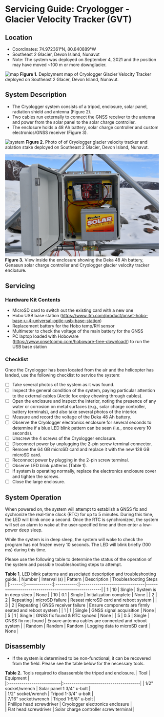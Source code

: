 # Servicing Guide: Cryologger - Glacier Velocity Tracker (GVT)

## Location
* Coordinates: 74.972361°N, 80.840889°W
* Southeast 2 Glacier, Devon Island, Nunavut
* Note: The system was deployed on September 4, 2021 and the position may have moved ~100 m or more downglacier.

![map](https://user-images.githubusercontent.com/22924092/181059251-2c47f407-942c-40b6-923e-17af3d927865.png)
**Figure 1.** Deployment map of Cryologger Glacier Velocity Tracker deployed on Southeast 2 Glacer, Devon Island, Nunavut.

## System Description
* The Cryologger system consists of a tripod, enclosure, solar panel, radiation shield and antenna (Figure 2).
* Two cables run externally to connect the GNSS receiver to the antenna and power from the solar panel to the solar charge controller.
* The enclosure holds a 48 Ah battery, solar charge controller and custom electronics/GNSS receiver (Figure 3).

![system](https://github.com/adamgarbo/Cryologger_Glacier_Velocity_Tracker/blob/main/Photos/DSC_6546.JPG)
**Figure 2.** Photo of of Cryologger glacier velocity tracker and ablation stake deployed on Southeast 2 Glacier, Devon Island, Nunavut.

![SE2](https://github.com/adamgarbo/Cryologger_Glacier_Velocity_Tracker/blob/main/Photos/DSC_5133.JPG)
**Figure 3.** View inside the enclosure showing the Deka 48 Ah battery, Genasun solar charge controller and Cryologger glacier velocity tracker enclosure.

## Servicing

### Hardware Kit Contents
* MicroSD card to switch out the existing card with a new one
* Hobo USB base station (https://www.itm.com/product/onset-hobo-base-u-4-universal-optic-usb-base-station)
* Replacement battery for the Hobo temp/RH sensor
* Multimeter to check the voltage of the main battery for the GNSS
* PC laptop loaded with Hoboware (https://www.onsetcomp.com/hoboware-free-download/) to run the USB base station

### Checklist
Once the Cryologger has been located from the air and the helicopter has landed, use the following checklist to service the system:
- [ ] Take several photos of the system as it was found.
- [ ] Inspect the general condition of the system, paying particular attention to the external cables (Arctic fox enjoy chewing through cables).
- [ ] Open the enclosure and inspect the interior, noting the presence of any water or corrosion on metal surfaces (e.g., solar charge controller, battery terminals), and also take several photos of the interior.
- [ ] Measure and record the voltage of the Deka 48 Ah battery.
- [ ] Observe the Cryologger electronics enclosure for several seconds to determine if a blue LED blink pattern can be seen (i.e., once every 10 seconds).
- [ ] Unscrew the 4 screws of the Cryologger enclosure.
- [ ] Disconnect power by unplugging the 2-pin screw terminal connector.
- [ ] Remove the 64 GB microSD card and replace it with the new 128 GB microSD card.
- [ ] Reconnect power by plugging in the 2-pin screw terminal.
- [ ] Observe LED blink patterns (Table 1).
- [ ] If system is operating normally, replace the electronics enclosure cover and tighten the screws.
- [ ] Close the large enclosure.

## System Operation

When powered on, the system will attempt to establish a GNSS fix and sychronize the real-time clock (RTC) for up to 5 minutes. During this time, the LED will blink once a second. Once the RTC is synchronized, the system will set an alarm to wake at the user-specified time and then enter a low-power deep sleep.

While the system is in deep sleep, the system will wake to check the program has not frozen every 10 seconds. The LED will blink briefly (100 ms) during this time.

Please use the following table to determine the status of the operation of the system and possible troubleshooting steps to attempt.

**Table 1.** LED blink patterns and associated description and troubleshooting guide.
| Number | Interval (s)  |   Pattern   | Description                     | Troubleshooting Steps                                 |
|:------:|:-------------:|:-----------:|---------------------------------|-------------------------------------------------------|
|    1   |      10       |   Single    | System is in deep sleep         | None                                                  |
|   10   |      0.1      |   Single    | Initialization complete         | None                                                  | 
|    2   |      2        |   Repeating | microSD failure                 | Reseat microSD card and reboot system                 |
|    3   |      2        |   Repeating | GNSS receiver failure           | Ensure components are firmly seated and reboot system |
|    1   |      1        |   Single    | GNSS signal acquisition         | None                                                  |
|    5   |      1        |   Single    | GNSS fix found & RTC synced     | None                                                  |
|    5   |      0.5      |   Single    | GNSS fix not found              | Ensure antenna cables are connected and reboot system |
| Random |      Random   |   Random    | Logging data to microSD card    | None                                                  |


## Disassembly
* If the system is determined to be non-functional, it can be recovered from the field. Please see the table below for the necessary tools. 

**Table 2.** Tools required to disassemble the tripod and enclosure.
| Tool                       | Equipment                              |   
|:---------------------------|:---------------------------------------|
| 1/2" socket/wrench         | Solar panel 1 3/4" u-bolt              |     
| 1/2" socket/wrench         | Tripod 1-3/4" u-bolt                   |          
| 7/16" socket/wrench        | Tripod 1-5/8" u-bolt                   |            
| Phillips head screwdriver  | Cryologger electronics enclosure       |  
| Flat head screwdriver      | Solar charge controller screw terminal |
